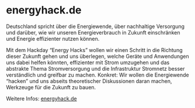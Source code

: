 energyhack.de
=============

Deutschland spricht über die Energiewende, über nachhaltige Versorgung und darüber, wie wir unseren Energieverbrauch in Zukunft einschränken und Energie effizienter nutzen können.

Mit dem Hackday “Energy Hacks” wollen wir einen Schritt in die Richtung dieser Zukunft gehen und uns überlegen, welche Geräte und Anwendungen uns dabei helfen könnten, effizienter mit Strom umzugehen und das abstrakte Thema Stromversorgung und die Infrastruktur Stromnetz besser verständlich und greifbar zu machen. Konkret: Wir wollen die Energiewende “hacken” und uns abseits theoretischer Diskussionen daran machen, Werkzeuge für die Zukunft zu bauen.

Weitere Infos: [energyhack.de](http://energyhack.de)

